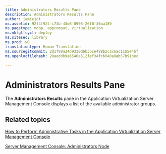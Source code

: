 ```yaml
---
title: Administrators Results Pane
description: Administrators Results Pane
author: jamiejdt
ms.assetid: 92f4f924-c73b-45d6-8905-26f0f30aa189
ms.pagetype: mdop, appcompat, virtualization
ms.mktglfcycl: deploy
ms.sitesec: library
ms.prod: w8
translationtype: Human Translation
ms.sourcegitcommit: 2d1f98a24d9330d6b3bce488b2cac6ac11b5e4bf
ms.openlocfilehash: 28aeddb9a6546a512fef34fc6040a0ab57b91bec

---
```



# Administrators Results Pane


The **Administrators Results** pane in the Application Virtualization Server Management Console displays a list of the available administrator groups.

## Related topics


[How to Perform Administrative Tasks in the Application Virtualization Server Management Console](how-to-perform-administrative-tasks-in-the-application-virtualization-server-management-console.md)

[Server Management Console: Administrators Node](server-management-console-administrators-node.md)

 

 








<!--HONumber=Jun16_HO4-->


